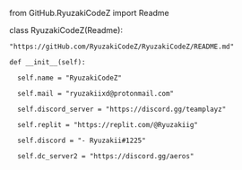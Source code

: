 from GitHub.RyuzakiCodeZ import Readme

class RyuzakiCodeZ(Readme):

    "https://gitHub.com/RyuzakiCodeZ/RyuzakiCodeZ/README.md"

    def __init__(self):

      self.name = "RyuzakiCodeZ"

      self.mail = "ryuzakiixd@protonmail.com"

      self.discord_server = "https://discord.gg/teamplayz"

      self.replit = "https://replit.com/@Ryuzakiig"

      self.discord = "- Ryuzakii#1225"

      self.dc_server2 = "https://discord.gg/aeros"
